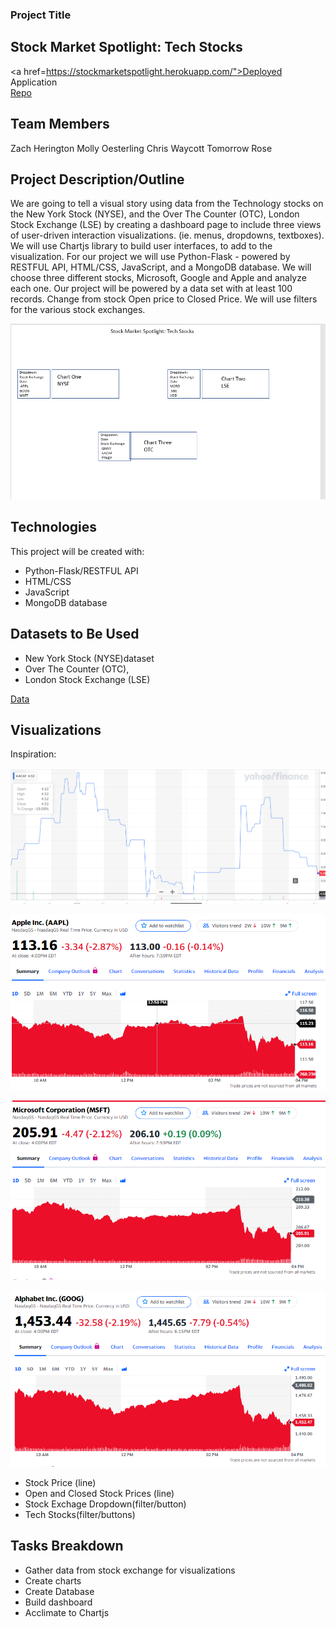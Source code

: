 ### Project Title
## Stock Market Spotlight: Tech Stocks
<a href=https://stockmarketspotlight.herokuapp.com/">Deployed Application</a>
<br>
<a href="https://github.com/armywalrus/Stock-Market-Spotlight-Tech-Stocks.git">Repo</a>

## Team Members
Zach Herington
Molly Oesterling
Chris Waycott
Tomorrow Rose

## Project Description/Outline
We are going to tell a visual story using data from the Technology stocks on the New York Stock (NYSE), and the Over The Counter (OTC), London Stock Exchange (LSE) by creating a dashboard page to include three views of user-driven interaction visualizations. (ie. menus, dropdowns, textboxes). We will use Chartjs library to build user interfaces, to add to the visualization. For our project we will use Python-Flask - powered by RESTFUL API, HTML/CSS, JavaScript, and a MongoDB database. We will choose three different stocks, Microsoft, Google and Apple and analyze each one. Our project will be powered by a data set with at least 100 records. Change from stock Open price to Closed Price. We will use filters for the various stock exchanges. 

![Chart](Images/Chart.png)


## Technologies
This project will be created with:

* Python-Flask/RESTFUL API
* HTML/CSS
* JavaScript
* MongoDB database

## Datasets to Be Used
* New York Stock (NYSE)dataset
* Over The Counter (OTC),
* London Stock Exchange (LSE)

<a href="https://github.com/armywalrus/Stock-Market-Spotlight-Tech-Stocks/blob/main/All%20Stocks.csv">Data</a>

## Visualizations

Inspiration:

![AACAF](Images/AACAF.png)

![AAPL](Images/AAPL.PNG)

![MSFT](Images/MSFT.PNG)

![GOOG](Images/GOOG.PNG)

* Stock Price (line)
* Open and Closed Stock Prices (line)
* Stock Exchage Dropdown(filter/button)
* Tech Stocks(filter/buttons)

## Tasks Breakdown
* Gather data from stock exchange for visualizations
* Create charts
* Create Database
* Build dashboard
* Acclimate to Chartjs
